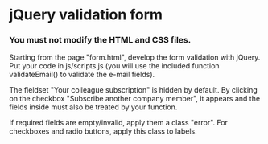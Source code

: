 # jQuery validation form
### You must not modify the HTML and CSS files.

Starting from the page "form.html", develop the form validation with jQuery.<br>
Put your code in js/scripts.js (you will use the included function validateEmail() to validate the e-mail fields).

The fieldset "Your colleague subscription" is hidden by default. By clicking on the checkbox "Subscribe another company member", it appears and the fields inside must also be treated by your function.

If required fields are empty/invalid, apply them a class "error". For checkboxes and radio buttons, apply this class to labels.
